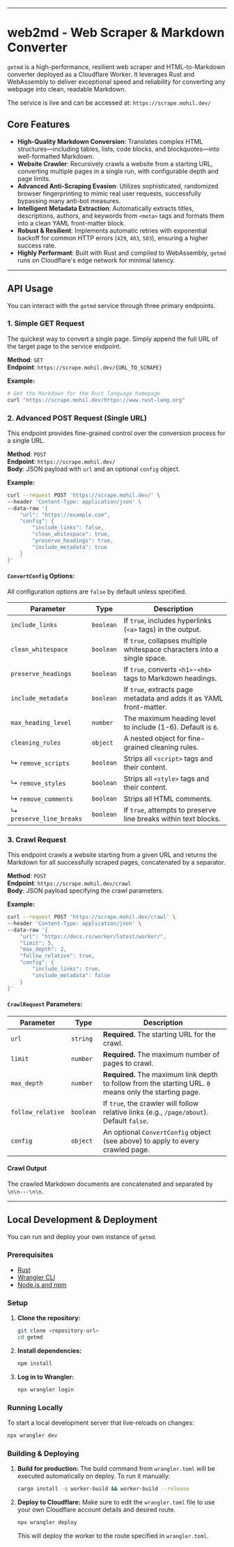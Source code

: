 -----

# web2md - Web Scraper & Markdown Converter

[](https://www.rust-lang.org/)
[](https://workers.cloudflare.com/)

`getmd` is a high-performance, resilient web scraper and HTML-to-Markdown converter deployed as a Cloudflare Worker. It leverages Rust and WebAssembly to deliver exceptional speed and reliability for converting any webpage into clean, readable Markdown.

The service is live and can be accessed at: `https://scrape.mohil.dev/`

## Core Features

  * **High-Quality Markdown Conversion**: Translates complex HTML structures—including tables, lists, code blocks, and blockquotes—into well-formatted Markdown.
  * **Website Crawler**: Recursively crawls a website from a starting URL, converting multiple pages in a single run, with configurable depth and page limits.
  * **Advanced Anti-Scraping Evasion**: Utilizes sophisticated, randomized browser fingerprinting to mimic real user requests, successfully bypassing many anti-bot measures.
  * **Intelligent Metadata Extraction**: Automatically extracts titles, descriptions, authors, and keywords from `<meta>` tags and formats them into a clean YAML front-matter block.
  * **Robust & Resilient**: Implements automatic retries with exponential backoff for common HTTP errors (`429`, `403`, `503`), ensuring a higher success rate.
  * **Highly Performant**: Built with Rust and compiled to WebAssembly, `getmd` runs on Cloudflare's edge network for minimal latency.

-----

## API Usage

You can interact with the `getmd` service through three primary endpoints.

### 1\. Simple GET Request

The quickest way to convert a single page. Simply append the full URL of the target page to the service endpoint.

**Method**: `GET`  
**Endpoint**: `https://scrape.mohil.dev/{URL_TO_SCRAPE}`

**Example:**

```bash
# Get the Markdown for the Rust language homepage
curl "https://scrape.mohil.dev/https://www.rust-lang.org"
```

### 2\. Advanced POST Request (Single URL)

This endpoint provides fine-grained control over the conversion process for a single URL.

**Method**: `POST`  
**Endpoint**: `https://scrape.mohil.dev/`  
**Body**: JSON payload with `url` and an optional `config` object.

**Example:**

```bash
curl --request POST 'https://scrape.mohil.dev/' \
--header 'Content-Type: application/json' \
--data-raw '{
    "url": "https://example.com",
    "config": {
        "include_links": false,
        "clean_whitespace": true,
        "preserve_headings": true,
        "include_metadata": true
    }
}'
```

#### `ConvertConfig` Options:

All configuration options are `false` by default unless specified.

| Parameter             | Type      | Description                                                                 |
| --------------------- | --------- | --------------------------------------------------------------------------- |
| `include_links`       | `boolean` | If `true`, includes hyperlinks (`<a>` tags) in the output.                   |
| `clean_whitespace`    | `boolean` | If `true`, collapses multiple whitespace characters into a single space.      |
| `preserve_headings`   | `boolean` | If `true`, converts `<h1>`-`<h6>` tags to Markdown headings.                 |
| `include_metadata`    | `boolean` | If `true`, extracts page metadata and adds it as YAML front-matter.         |
| `max_heading_level`   | `number`  | The maximum heading level to include (1-6). Default is `6`.                 |
| `cleaning_rules`      | `object`  | A nested object for fine-grained cleaning rules.                            |
| ↳ `remove_scripts`    | `boolean` | Strips all `<script>` tags and their content.                               |
| ↳ `remove_styles`     | `boolean` | Strips all `<style>` tags and their content.                                |
| ↳ `remove_comments`   | `boolean` | Strips all HTML comments.                                                   |
| ↳ `preserve_line_breaks`| `boolean`| If `true`, attempts to preserve line breaks within text blocks.           |

### 3\. Crawl Request

This endpoint crawls a website starting from a given URL and returns the Markdown for all successfully scraped pages, concatenated by a separator.

**Method**: `POST`  
**Endpoint**: `https://scrape.mohil.dev/crawl`  
**Body**: JSON payload specifying the crawl parameters.

**Example:**

```bash
curl --request POST 'https://scrape.mohil.dev/crawl' \
--header 'Content-Type: application/json' \
--data-raw '{
    "url": "https://docs.rs/worker/latest/worker/",
    "limit": 5,
    "max_depth": 2,
    "follow_relative": true,
    "config": {
        "include_links": true,
        "include_metadata": false
    }
}'
```

#### `CrawlRequest` Parameters:

| Parameter         | Type      | Description                                                                    |
| ----------------- | --------- | ------------------------------------------------------------------------------ |
| `url`             | `string`  | **Required.** The starting URL for the crawl.                                  |
| `limit`           | `number`  | **Required.** The maximum number of pages to crawl.                            |
| `max_depth`       | `number`  | **Required.** The maximum link depth to follow from the starting URL. `0` means only the starting page. |
| `follow_relative` | `boolean` | If `true`, the crawler will follow relative links (e.g., `/page/about`). Default `false`. |
| `config`          | `object`  | An optional `ConvertConfig` object (see above) to apply to every crawled page. |

#### Crawl Output

The crawled Markdown documents are concatenated and separated by `\n\n---\n\n`.

-----

## Local Development & Deployment

You can run and deploy your own instance of `getmd`.

### Prerequisites

  * [Rust](https://www.rust-lang.org/tools/install)
  * [Wrangler CLI](https://developers.cloudflare.com/workers/wrangler/install-and-update/)
  * [Node.js and npm](https://nodejs.org/en/)

### Setup

1.  **Clone the repository:**

    ```bash
    git clone <repository-url>
    cd getmd
    ```

2.  **Install dependencies:**

    ```bash
    npm install
    ```

3.  **Log in to Wrangler:**

    ```bash
    npx wrangler login
    ```

### Running Locally

To start a local development server that live-reloads on changes:

```bash
npx wrangler dev
```

### Building & Deploying

1.  **Build for production:**
    The build command from `wrangler.toml` will be executed automatically on deploy. To run it manually:

    ```bash
    cargo install -q worker-build && worker-build --release
    ```

2.  **Deploy to Cloudflare:**
    Make sure to edit the `wrangler.toml` file to use your own Cloudflare account details and desired route.

    ```bash
    npx wrangler deploy
    ```

    This will deploy the worker to the route specified in `wrangler.toml`.
